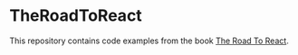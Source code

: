 # TheRoadToReact

This repository contains code examples from the book [The Road To React](https://amzn.to/2LHjxRB).
